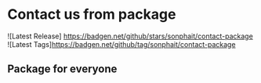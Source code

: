 # Contact us from package
![Latest Release] https://badgen.net/github/stars/sonphait/contact-package
![Latest Tags]https://badgen.net/github/tag/sonphait/contact-package

## Package for everyone